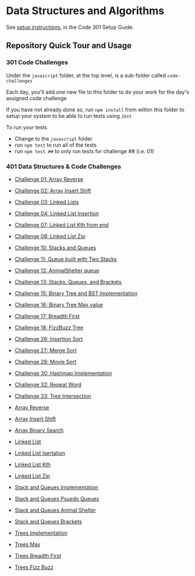 # Data Structures and Algorithms

See [setup instructions](https://codefellows.github.io/setup-guide/code-301/3-code-challenges), in the Code 301 Setup Guide.

## Repository Quick Tour and Usage

### 301 Code Challenges

Under the `javascript` folder, at the top level, is a sub-folder called `code-challenges`

Each day, you'll add one new file to this folder to do your work for the day's assigned code challenge

If you have not already done so, run `npm install` from within this folder to setup your system to be able to run tests using `Jest`

To run your tests

- Change to the `javascript` folder
- run `npm test` to run all of the tests
- run `npm test ##` to only run tests for challenge ## (i.e. 01)

### 401 Data Structures & Code Challenges


- [Challenge 01: Array Reverse](./javascript/code-challenges/arrays/array-reverse/README.md)

- [Challenge 02: Array Insert Shift](./javascript/code-challenges/arrays/array-insert-shift/README.md)

- [Challenge 03: Linked Lists](./javascript/code-challenges/linked-list/README.md)

- [Challenge 04: Linked List Insertion](./javascript/code-challenges/linked-list/README.md)

- [Challenge 07: Linked List Kth from end](./javascript/code-challenges/linked-list/README.md)

- [Challenge 08: Linked List Zip](./javascript/code-challenges/linked-list/README.md)

- [Challenge 10: Stacks and Queues](./javascript/code-challenges/stack-and-queue/stack-queue-implement/README.md)

- [Challenge 11: Queue built with Two Stacks](./javascript/code-challenges/stack-and-queue/stack-queue-pseudo/README.md)

- [Challenge 12: AnimalShelter queue](./javascript/code-challenges/stack-and-queue/stack-queue-animal-shelter/README.md)

- [Challenge 13: Stacks, Queues, and Brackets](./javascript/code-challenges/stack-and-queue/stack-queue-brackets/README.md)

- [Challenge 15: Binary Tree and BST Implementation](./javascript/code-challenges/trees/trees-implement/README.md)

- [Challenge 16: Binary Tree Max value](./javascript/code-challenges/trees/tree-max/README.md)

- [Challenge 17: Breadth First](./javascript/code-challenges/trees/tree-breadth/README.md)

- [Challenge 18: FizzBuzz Tree](./javascript/code-challenges/trees/tree-breadth/)

- [Challenge 26: Insertion Sort](./javascript/code-challenges/sorting/insertion/README.md)

- [Challenge 27: Merge Sort](./javascript/code-challenges/sorting/merge/README.md)

- [Challenge 28: Movie Sort](./javascript/code-challenges/sorting/movies/README.md)

- [Challenge 30: Hashmap Implementation](./javascript/hash/hash-table/README.md)

- [Challenge 32: Repeat Word](./javascript/hash/hashmap-repeated/README.md)

- [Challenge 33: Tree Intersection](./javascript/hash/)

- [Array Reverse](./javascript//code-challenges/arrays/array-reverse/)
- [Array Insert Shift](./javascript/code-challenges/arrays/array-insert-shift/)
- [Array Binary Search](./javascript/code-challenges/arrays/%20array-binary-search/)
- [Linked List](./javascript/code-challenges/linked-list/README.md)
- [Linked List Isertation](./linked-list-insertions/README.md)
- [Linked List Kth](./javascript/code-challenges/linked-list/README.md)
- [Linked List Zip](./javascript/code-challenges/linked-list/README.md)
- [Stack and Queues Implementation](./javascript/code-challenges/stack-and-queue/stack-queue-implement/README.md)
- [Stack and Queues Psuedo Queues](./javascript/code-challenges/stack-and-queue/stack-queue-pseudo/README.md)
- [Stack and Queues Animal Shelter](./javascript/code-challenges/stack-and-queue/stack-queue-animal-shelter/README.md)
- [Stack and Queues Brackets](./javascript/code-challenges/stack-and-queue/stack-queue-brackets/README.md)

- [Trees Implementation](./javascript/code-challenges/trees/trees-implement/README.md)
- [Trees Max](./javascript/code-challenges/trees/tree-max/README.md)
- [Trees Breadth First](./javascript/code-challenges/trees/tree-breadth/README.md)
- [Trees Fizz Buzz](./javascript/code-challenges/trees/tree-fizz-buzz/README.md)



